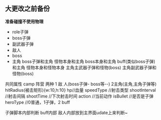## 大更改之前备份
**准备碰撞不使用物理**
* role子弹
* boss子弹
* 副武器子弹
* 敌人
* boss
* 主角
boss子弹和主角
怪物本身和主角
boss本身和主角
buff(类似boss子弹)和主角
怪物本身和怪物本身
主角主武器子弹和怪物(boss)
主角副武器子弹和怪物(boss)

共同属性
camp 阵营 两种
 1 敌 人(boss子弹- boss等--)   2主角(主角,主角子弹等)
hitRadius(被击矩形){w:10,h:10}
hp//血量
speedType  //射击类型
shootInterval //射击间隔
shootTime   //下次射击时间
action  //当前动作
isBullet  //是否是子弹
heroType    //0普通，1子弹，2 buff 

子弹脚本内部判断
buff内部
敌人内部放到主界面udate上来判断~

